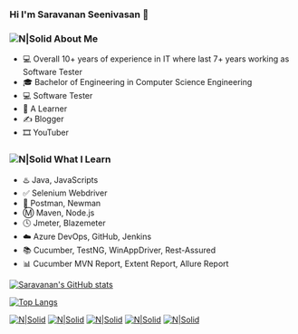 ### Hi I'm Saravanan Seenivasan 👋 

### ![N|Solid](https://img.icons8.com/metro/2x/administrator-male.png) About Me 
 - :computer: Overall 10+ years of experience in IT where last 7+ years working as Software Tester
 - :mortar_board: Bachelor of Engineering in Computer Science Engineering
 - 💻 Software Tester
 - :book: A Learner 
 - ✍️ Blogger
 - 🎞️ YouTuber
  
### ![N|Solid](https://img.icons8.com/metro/2x/reading.png) What I Learn
 - :hotsprings: Java, JavaScripts
 - :white_check_mark: Selenium Webdriver
 - :rocket: Postman, Newman
 - :m: Maven, Node.js
 - :clock4: Jmeter, Blazemeter
 - :cloud: Azure DevOps, GitHub, Jenkins
 - :books: Cucumber, TestNG, WinAppDriver, Rest-Assured
 - :bar_chart: Cucumber MVN Report, Extent Report, Allure Report
 
[![Saravanan's GitHub stats](https://github-readme-stats.vercel.app/api?username=sseenivasan89&show_icons=true&&theme=radical)](https://github.com/sseenivasan89/github-readme-stats)

[![Top Langs](https://github-readme-stats.vercel.app/api/top-langs/?username=sseenivasan89&layout=compact)](https://github.com/sseenivasan89/github-readme-stats)

[![N|Solid](https://img.icons8.com/fluent/72/linkedin.png)](https://www.linkedin.com/in/sseenivasan89)  [![N|Solid](https://img.icons8.com/color/72/youtube--v2.png)](https://youtube.com/c/SaravananSeenivasan)  [![N|Solid](https://img.icons8.com/dusk/72/postman-api.png)](https://community.postman.com/u/sseenivasan89)  [![N|Solid](https://img.icons8.com/color/72/stackoverflow.png)](https://stackoverflow.com/users/10013382/saravanan-seenivasan)  [![N|Solid](https://img.icons8.com/color/72/blogger.png)](https://saravanan-seenivasan.blogspot.com/)
